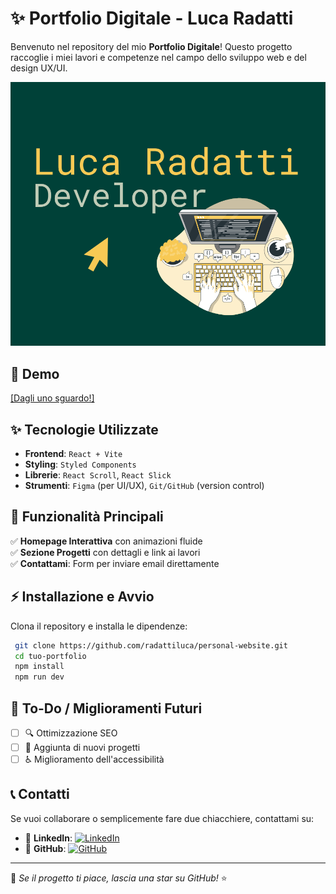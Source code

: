 # ✨ Portfolio Digitale - Luca Radatti

Benvenuto nel repository del mio **Portfolio Digitale**! Questo progetto raccoglie i miei lavori e competenze nel campo dello sviluppo web e del design UX/UI.

![Senzanome](https://raw.githubusercontent.com/radattiluca/personal-website/refs/heads/main/public/imageOG.png)

## 🎨 Demo

[[Dagli uno sguardo!]](https://radattilucadeveloper.netlify.app/)

## ✨ Tecnologie Utilizzate

- **Frontend**: `React + Vite`
- **Styling**: `Styled Components`
- **Librerie**: `React Scroll`, `React Slick`
- **Strumenti**: `Figma` (per UI/UX), `Git/GitHub` (version control)

## 💪 Funzionalità Principali

✅ **Homepage Interattiva** con animazioni fluide  
✅ **Sezione Progetti** con dettagli e link ai lavori  
✅ **Contattami**: Form per inviare email direttamente

## ⚡ Installazione e Avvio

Clona il repository e installa le dipendenze:

```bash
 git clone https://github.com/radattiluca/personal-website.git
 cd tuo-portfolio
 npm install
 npm run dev
```

## 🌟 To-Do / Miglioramenti Futuri

- [ ] 🔍 Ottimizzazione SEO
- [ ] 🚀 Aggiunta di nuovi progetti
- [ ] ♿ Miglioramento dell'accessibilità

## 📞 Contatti

Se vuoi collaborare o semplicemente fare due chiacchiere, contattami su:

- 🔗 **LinkedIn**: [![LinkedIn](https://img.shields.io/badge/LinkedIn-Profile-blue)](https://www.linkedin.com/in/radatti-luca)
- 🐙 **GitHub**: [![GitHub](https://img.shields.io/badge/GitHub-Repository-black)](https://github.com/radattiluca)

---

🌟 _Se il progetto ti piace, lascia una star su GitHub!_ ⭐

